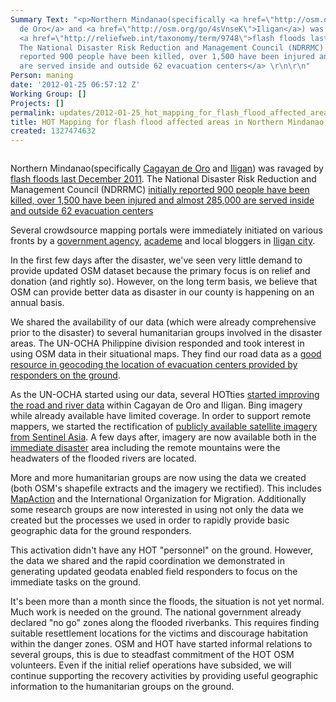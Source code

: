 ```yaml
---
Summary Text: "<p>Northern Mindanao(specifically <a href=\"http://osm.org/go/4sXdRch--\">Cagayan
  de Oro</a> and <a href=\"http://osm.org/go/4sVnseK\">Iligan</a>) was ravaged by
  <a href=\"http://reliefweb.int/taxonomy/term/9748\">flash floods last December 2011</a>.
  The National Disaster Risk Reduction and Management Council (NDRRMC) <a href=\"http://reliefweb.int/taxonomy/term/188\">initially
  reported 900 people have been killed, over 1,500 have been injured and  almost 285,000
  are served inside and outside 62 evacuation centers</a> \r\n\r\n"
Person: maning
date: '2012-01-25 06:57:12 Z'
Working Group: []
Projects: []
permalink: updates/2012-01-25_hot_mapping_for_flash_flood_affected_areas_in_northern_mindanao_philippines
title: HOT Mapping for flash flood affected areas in Northern Mindanao, Philippines
created: 1327474632
---
```

<p><img src="http://hot.openstreetmap.org/sites/default/files/ph_mw.jpg" alt=""></p><p>Northern Mindanao(specifically <a href="http://osm.org/go/4sXdRch--">Cagayan de Oro</a> and <a href="http://osm.org/go/4sVnseK">Iligan</a>) was ravaged by <a href="http://reliefweb.int/taxonomy/term/9748">flash floods last December 2011</a>. The National Disaster Risk Reduction and Management Council (NDRRMC) <a href="http://reliefweb.int/taxonomy/term/188">initially reported 900 people have been killed, over 1,500 have been injured and almost 285,000 are served inside and outside 62 evacuation centers</a></p><p>Several crowdsource mapping portals were immediately initiated on various fronts by a <a href="http://ereport.dswd.gov.ph/">government agency</a>, <a href="https://philippinedisasterwatch.crowdmap.com/">academe</a> and local bloggers in <a href="http://www.oneforiligan.com/">Iligan city</a>.</p><p>In the first few days after the disaster, we've seen very little demand to provide updated OSM dataset because the primary focus is on relief and donation (and rightly so). However, on the long term basis, we believe that OSM can provide better data as disaster in our county is happening on an annual basis.</p><p>We shared the availability of our data (which were already comprehensive prior to the disaster) to several humanitarian groups involved in the disaster areas. The UN-OCHA Philippine division responded and took interest in using OSM data in their situational maps. They find our road data as a <a href="http://ph.one.un.org/response/maps/index.php">good resource in geocoding the location of evacuation centers provided by responders on the ground</a>.</p><p>As the UN-OCHA started using our data, several HOTties <a href="http://www.itoworld.com/product/data/ito_map/main?view=129&amp;lat=8.318719428427448&amp;lon=124.5563099614701&amp;zoom=11">started improving the road and river data</a> within Cagayan de Oro and Iligan. Bing imagery while already available have limited coverage. In order to support remote mappers, we started the rectification of <a href="https://sentinel.tksc.jaxa.jp/sentinel2/thumbnailEmob.action?subset_name=Emergency+Observation&amp;submit.countryIdx=0&amp;submit.disasterTypeIdx=0&amp;requestId=ERPHMO000004#">publicly available satellite imagery from Sentinel Asia</a>. A few days after, imagery are now available both in the <a href="http://maps.nypl.org/relief/layers/20">immediate disaster</a> area including the remote mountains were the headwaters of the flooded rivers are located.</p><p>More and more humanitarian groups are now using the data we created (both OSM's shapefile extracts and the imagery we rectified). This includes <a href="http://mapaction.org/deployments/depldetail/205.html">MapAction</a> and the International Organization for Migration. Additionally some research groups are now interested in using not only the data we created but the processes we used in order to rapidly provide basic geographic data for the ground responders.</p><p>This activation didn't have any HOT "personnel" on the ground. However, the data we shared and the rapid coordination we demonstrated in generating updated geodata enabled field responders to focus on the immediate tasks on the ground.</p><p>It's been more than a month since the floods, the situation is not yet normal. Much work is needed on the ground. The national government already declared "no go" zones along the flooded riverbanks. This requires finding suitable resettlement locations for the victims and discourage habitation within the danger zones. OSM and HOT have started informal relations to several groups, this is due to steadfast commitment of the HOT OSM volunteers. Even if the initial relief operations have subsided, we will continue supporting the recovery activities by providing useful geographic information to the humanitarian groups on the ground.</p>
